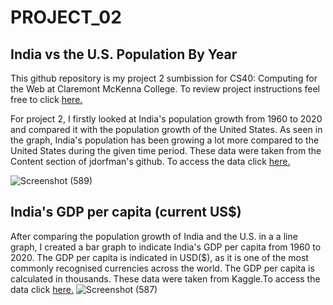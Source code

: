 # PROJECT_02
## India vs the U.S. Population By Year
 
This github repository is my project 2 sumbission for CS40: Computing for the Web at Claremont McKenna College. To review project instructions feel free to click [here.](https://github.com/mikeizbicki/cmc-csci040/tree/2022fall/project_02)

For project 2, I firstly looked at India's population growth from 1960 to 2020 and compared it with the population growth of the United States. As seen in the graph, India's population has been growing a lot more compared to the United States during the given time period. These data were taken from the Content section of jdorfman's github. To access the data click [here.](https://github.com/jdorfman/awesome-json-datasets)

![Screenshot (589)](https://user-images.githubusercontent.com/112522590/198181419-0230013f-562b-407c-9477-2c4f719bf721.png)

## India's GDP per capita (current US$)

After comparing the population growth of India and the U.S. in a a line graph, I created a bar graph to indicate India's GDP per capita from 1960 to 2020. The GDP per capita is indicated in USD($), as it is one of the most commonly recognised currencies across the world. The GDP per capita is calculated in thousands. These data were taken from Kaggle.To access the data click [here.](https://www.kaggle.com/datasets/nejilee/indian-economy-from-1960-to-2020)
![Screenshot (587)](https://user-images.githubusercontent.com/112522590/198180676-a80ba408-87bf-4f98-96c4-9f1ed6db23b3.png)
